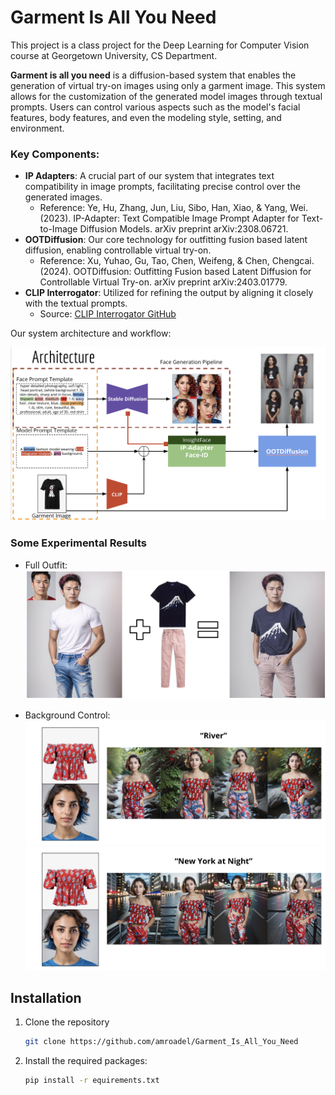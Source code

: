 # Garment Is All You Need
This project is a class project for the Deep Learning for Computer Vision course at Georgetown University, CS Department.


**Garment is all you need** is a diffusion-based system that enables the generation of virtual try-on images using only a garment image. This system allows for the customization of the generated model images through textual prompts. Users can control various aspects such as the model's facial features, body features, and even the modeling style, setting, and environment.

### Key Components:
- **IP Adapters**: A crucial part of our system that integrates text compatibility in image prompts, facilitating precise control over the generated images.
  - Reference: Ye, Hu, Zhang, Jun, Liu, Sibo, Han, Xiao, & Yang, Wei. (2023). IP-Adapter: Text Compatible Image Prompt Adapter for Text-to-Image Diffusion Models. arXiv preprint arXiv:2308.06721.
- **OOTDiffusion**: Our core technology for outfitting fusion based latent diffusion, enabling controllable virtual try-on.
  - Reference: Xu, Yuhao, Gu, Tao, Chen, Weifeng, & Chen, Chengcai. (2024). OOTDiffusion: Outfitting Fusion based Latent Diffusion for Controllable Virtual Try-on. arXiv preprint arXiv:2403.01779.
- **CLIP Interrogator**: Utilized for refining the output by aligning it closely with the textual prompts.
  - Source: [CLIP Interrogator GitHub](https://github.com/pharmapsychotic/clip-interrogator)

Our system architecture and workflow:

![System Diagram](./assets/diagram.png)


### Some Experimental Results

- Full Outfit:
![full outfits results](./assets/results1.png)

- Background Control:
![background control1](./assets/results2.png)
![background control2](./assets/results3.png)


## Installation
1. Clone the repository
    ```bash
    git clone https://github.com/amroadel/Garment_Is_All_You_Need
2. Install the required packages:
    ```bash
   pip install -r equirements.txt

